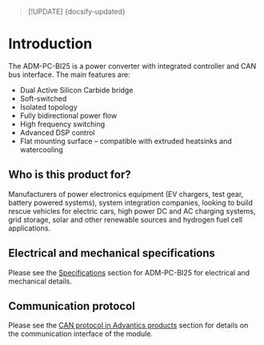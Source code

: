 > [!UPDATE] {docsify-updated}
# Introduction

The ADM-PC-BI25 is a power converter with integrated controller and CAN bus interface. The main features are:

- Dual Active Silicon Carbide bridge
- Soft-switched
- Isolated topology
- Fully bidirectional power flow
- High frequency switching
- Advanced DSP control
- Flat mounting surface – compatible with extruded heatsinks and watercooling

## Who is this product for?

Manufacturers of power electronics equipment (EV chargers, test gear, battery powered systems), system integration companies, looking to build rescue vehicles for electric cars, high power DC and AC charging systems, grid storage, solar and other renewable sources and hydrogen fuel cell applications.

## Electrical and mechanical specifications

Please see the [Specifications](power-modules/ADM-PC-BI25/specifications.md) section for ADM-PC-BI25 for electrical and mechanical details.


## Communication protocol

Please see the [CAN protocol in Advantics products](power-modules/ADM-PC-BI25/can_database.md) section for details on the communication interface of the module.

